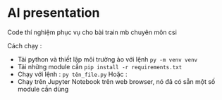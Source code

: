 # AI presentation

Code thí nghiệm phục vụ cho bài train mb chuyên môn csi

Cách chạy :
 - Tải python và thiết lập môi trường ảo với lệnh `py -m venv venv`
 - Tải những module cần `pip install -r requirements.txt`
 - Chạy với lệnh : `py tên_file.py`
Hoặc :
 - Chạy trên Jupyter Notebook trên web browser, nó đã có sẵn một số module cần dùng   